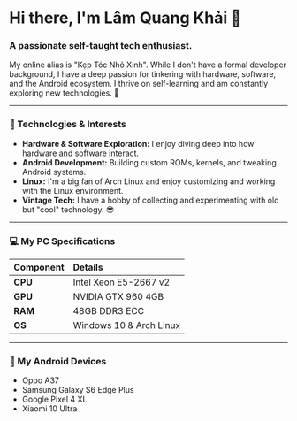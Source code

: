 # Hi there, I'm Lâm Quang Khải 👋

### A passionate self-taught tech enthusiast.

My online alias is "Kẹp Tóc Nhỏ Xinh". While I don't have a formal developer background, I have a deep passion for tinkering with hardware, software, and the Android ecosystem. I thrive on self-learning and am constantly exploring new technologies. 🚀

---

### 🔧 Technologies & Interests

*   **Hardware & Software Exploration:** I enjoy diving deep into how hardware and software interact.
*   **Android Development:** Building custom ROMs, kernels, and tweaking Android systems.
*   **Linux:** I'm a big fan of Arch Linux and enjoy customizing and working with the Linux environment.
*   **Vintage Tech:** I have a hobby of collecting and experimenting with old but "cool" technology. 😎

---

### 💻 My PC Specifications

| Component | Details |
| :--- | :--- |
| **CPU** | Intel Xeon E5-2667 v2 |
| **GPU** | NVIDIA GTX 960 4GB |
| **RAM** | 48GB DDR3 ECC |
| **OS** | Windows 10 & Arch Linux |

---

### 📱 My Android Devices

*   Oppo A37
*   Samsung Galaxy S6 Edge Plus
*   Google Pixel 4 XL
*   Xiaomi 10 Ultra

